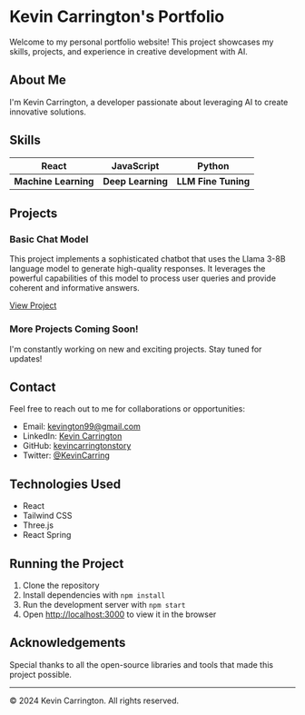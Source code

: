 # Kevin Carrington's Portfolio

Welcome to my personal portfolio website! This project showcases my skills, projects, and experience in creative development with AI.

## About Me

I'm Kevin Carrington, a developer passionate about leveraging AI to create innovative solutions.

## Skills

<div align="center">

|        React         |    JavaScript     |       Python        |
| :------------------: | :---------------: | :-----------------: |
| **Machine Learning** | **Deep Learning** | **LLM Fine Tuning** |

</div>

## Projects

### Basic Chat Model

This project implements a sophisticated chatbot that uses the Llama 3-8B language model to generate high-quality responses. It leverages the powerful capabilities of this model to process user queries and provide coherent and informative answers.

[View Project](https://replit.com/@Kevington99/Basic-Chat-Model)

### More Projects Coming Soon!

I'm constantly working on new and exciting projects. Stay tuned for updates!

## Contact

Feel free to reach out to me for collaborations or opportunities:

- Email: kevington99@gmail.com
- LinkedIn: [Kevin Carrington](https://www.linkedin.com/in/kevington99)
- GitHub: [kevincarringtonstory](https://github.com/kevincarringtonstory)
- Twitter: [@KevinCarring](https://x.com/KevinCarring)

## Technologies Used

- React
- Tailwind CSS
- Three.js
- React Spring

## Running the Project

1. Clone the repository
2. Install dependencies with `npm install`
3. Run the development server with `npm start`
4. Open [http://localhost:3000](http://localhost:3000) to view it in the browser

## Acknowledgements

Special thanks to all the open-source libraries and tools that made this project possible.

---

© 2024 Kevin Carrington. All rights reserved.
